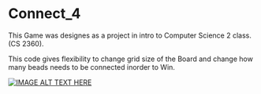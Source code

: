 # **Connect_4**
This Game was designes as a project in intro to Computer Science 2 class. (CS 2360).

This code gives flexibility to change grid size of the Board and change how many beads needs to be connected inorder to Win.

[![IMAGE ALT TEXT HERE](http://img.youtube.com/vi/YOUTUBE_VIDEO_ID_HERE/0.jpg)](http://www.youtube.com/watch?v=utXzIFEVPjA)
